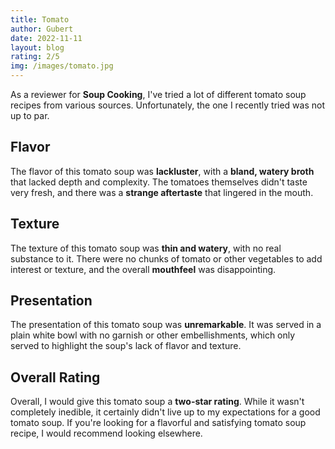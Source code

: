 ```yaml
---
title: Tomato
author: Gubert
date: 2022-11-11
layout: blog
rating: 2/5
img: /images/tomato.jpg
---
```


As a reviewer for **Soup Cooking**, I've tried a lot of different tomato soup recipes from various sources. Unfortunately, the one I recently tried was not up to par.

<!--more-->

## Flavor

The flavor of this tomato soup was **lackluster**, with a **bland, watery broth** that lacked depth and complexity. The tomatoes themselves didn't taste very fresh, and there was a **strange aftertaste** that lingered in the mouth.

## Texture

The texture of this tomato soup was **thin and watery**, with no real substance to it. There were no chunks of tomato or other vegetables to add interest or texture, and the overall **mouthfeel** was disappointing.

## Presentation

The presentation of this tomato soup was **unremarkable**. It was served in a plain white bowl with no garnish or other embellishments, which only served to highlight the soup's lack of flavor and texture.

## Overall Rating

Overall, I would give this tomato soup a **two-star rating**. While it wasn't completely inedible, it certainly didn't live up to my expectations for a good tomato soup. If you're looking for a flavorful and satisfying tomato soup recipe, I would recommend looking elsewhere.
